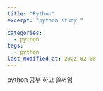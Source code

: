 ```yaml
---
title: "Python"
excerpt: "python study "

categories:
  - python
tags:
  - python
last_modified_at: 2022-02-08
---
```


python 공부 하고 쓸꺼임
